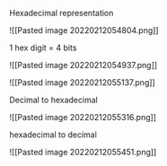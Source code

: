 Hexadecimal representation

![[Pasted image 20220212054804.png]]

1 hex digit = 4 bits

![[Pasted image 20220212054937.png]]

![[Pasted image 20220212055137.png]]

Decimal to hexadecimal

![[Pasted image 20220212055316.png]]

hexadecimal to decimal

![[Pasted image 20220212055451.png]]


